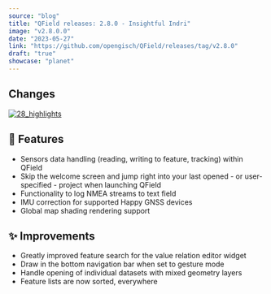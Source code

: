 ```yaml
---
source: "blog"
title: "QField releases: 2.8.0 - Insightful Indri"
image: "v2.8.0.0"
date: "2023-05-27"
link: "https://github.com/opengisch/QField/releases/tag/v2.8.0"
draft: "true"
showcase: "planet"
---
```


<h2>Changes</h2>
<p><a target="_blank" rel="noopener noreferrer" href="https://github.com/opengisch/QField/assets/1728657/1792bb88-9fdb-41e7-9716-7fd65f8837ce"><img src="https://github.com/opengisch/QField/assets/1728657/1792bb88-9fdb-41e7-9716-7fd65f8837ce" alt="28_highlights" style="max-width: 100%;"></a></p>
<h2><g-emoji class="g-emoji" alias="rocket" fallback-src="https://github.githubassets.com/images/icons/emoji/unicode/1f680.png">🚀</g-emoji> Features</h2>
<ul>
<li>Sensors data handling (reading, writing to feature, tracking) within QField</li>
<li>Skip the welcome screen and jump right into your last opened - or user-specified - project when launching QField</li>
<li>Functionality to log NMEA streams to text field</li>
<li>IMU correction for supported Happy GNSS devices</li>
<li>Global map shading rendering support</li>
</ul>
<h2><g-emoji class="g-emoji" alias="sparkles" fallback-src="https://github.githubassets.com/images/icons/emoji/unicode/2728.png">✨</g-emoji> Improvements</h2>
<ul>
<li>Greatly improved feature search for the value relation editor widget</li>
<li>Draw in the bottom navigation bar when set to gesture mode</li>
<li>Handle opening of individual datasets with mixed geometry layers</li>
<li>Feature lists are now sorted, everywhere</li>
</ul>
